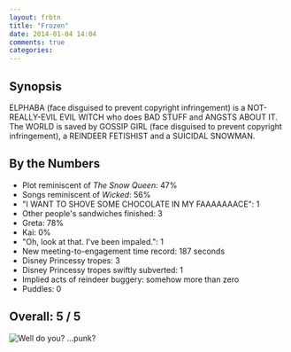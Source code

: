 ```yaml
---
layout: frbtn
title: "Frozen"
date: 2014-01-04 14:04
comments: true
categories: 
---
```


Synopsis
--------

ELPHABA (face disguised to prevent copyright infringement) is a NOT-REALLY-EVIL EVIL WITCH who does BAD STUFF and ANGSTS ABOUT IT. The WORLD is saved by GOSSIP GIRL (face disguised to prevent copyright infringement), a REINDEER FETISHIST and a SUICIDAL SNOWMAN.

By the Numbers
--------------

* Plot reminiscent of *The Snow Queen*: 47%
* Songs reminiscent of *Wicked*: 56%
* "I WANT TO SHOVE SOME CHOCOLATE IN MY FAAAAAAACE": 1
* Other people's sandwiches finished: 3
* Greta: 78%
* Kai: 0%
* "Oh, look at that. I've been impaled.": 1
* New meeting-to-engagement time record: 187 seconds
* Disney Princessy tropes: 3
* Disney Princessy tropes swiftly subverted: 1
* Implied acts of reindeer buggery: somehow more than zero
* Puddles: 0

Overall: 5 / 5
--------------

![Well do you? ...punk?](//files.ianrenton.com/sites/filmreviews/snowman.jpg)
